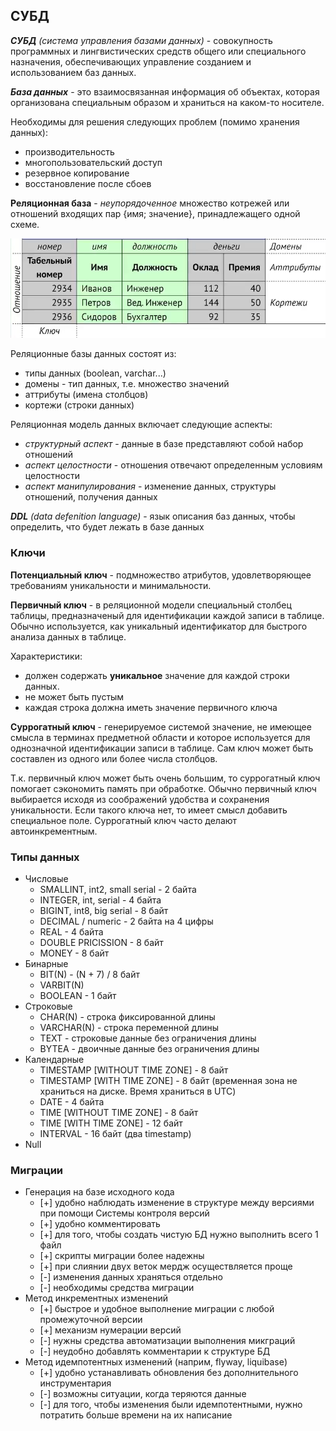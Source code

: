 ## СУБД

_**СУБД** (система управления базами данных)_ - совокупность программных и лингвистических средств общего или специального назначения, обеспечивающих управление созданием и использованием баз данных.

_**База данных**_ - это взаимосвязанная информация об объектах, которая организована специальным образом и храниться на каком-то носителе.

Необходимы для решения следующих проблем (помимо хранения данных):
- производительность
- многопользовательский доступ
- резервное копирование
- восстановление после сбоев

**Реляционная база** - *неупорядоченное* множество котрежей или отношений входящих пар {имя; значение}, принадлежащего одной схеме.  

![Alt text](src/img01.png)

Реляционные базы данных состоят из:
- типы данных (boolean, varchar...)
- домены - тип данных, т.е. множество значений
- аттрибуты (имена столбцов)
- кортежи (строки данных)

Реляционная модель данных включает следующие аспекты:
- _структурный аспект_ - данные в базе представляют собой набор отношений
- _аспект целостности_ - отношения отвечают определенным условиям целостности
- _аспект манипулирования_ - изменение данных, структуры отношений, получения данных

_**DDL** (data defenition language)_ - язык описания баз данных, чтобы определить, что будет лежать в базе данных

### Ключи

**Потенциальный ключ** - подмножество атрибутов, удовлетворяющее требованиям уникальности и минимальности.

**Первичный ключ** - в реляционной модели специальный столбец таблицы, предназначеный для идентификации каждой записи в таблице. Обычно используется, как уникальный идентификатор для быстрого анализа данных в таблице. 

Характеристики:
- должен содержать **уникальное** значение для каждой строки данных.
- не может быть пустым
- каждая строка должна иметь значение первичного ключа  

**Суррогатный ключ** - генерируемое системой значение, не имеющее смысла в терминах предметной области и которое используется для однозначной идентификации записи в таблице. Сам ключ может быть составлен  из одного или более числа столбцов.

Т.к. первичный ключ может быть очень большим, то суррогатный ключ помогает сэкономить память при обработке. Обычно первичный ключ выбирается исходя из соображений удобства и сохранения уникальности. Если такого ключа нет, то имеет смысл добавить специальное поле. Суррогатный ключ часто делают автоинкрементным.

### Типы данных

* Числовые
    - SMALLINT, int2, small serial - 2 байта
    - INTEGER, int, serial - 4 байта
    - BIGINT, int8, big serial - 8 байт
    - DECIMAL / numeric - 2 байта на 4 цифры
    - REAL - 4 байта
    - DOUBLE PRICISSION - 8 байт
    - MONEY - 8 байт
* Бинарные
    - BIT(N) - (N + 7) / 8 байт
    - VARBIT(N)
    - BOOLEAN - 1 байт
* Строковые
    - CHAR(N) - строка фиксированной длины
    - VARCHAR(N) - строка переменной длины
    - TEXT - строковые данные без ограничения длины
    - BYTEA - двоичные данные без ограничения длины
* Календарные
    - TIMESTAMP [WITHOUT TIME ZONE] - 8 байт
    - TIMESTAMP [WITH TIME ZONE] - 8 байт (временная зона не храниться на диске. Время храниться в UTC)
    - DATE - 4 байта
    - TIME [WITHOUT TIME ZONE] - 8 байт
    - TIME [WITH TIME ZONE] - 12 байт
    - INTERVAL - 16 байт (два timestamp)
* Null

### Миграции

- Генерация на базе исходного кода
    - [+] удобно наблюдать изменение в структуре между версиями при помощи Системы контроля версий
    - [+] удобно комментировать
    - [+] для того, чтобы создать чистую БД нужно выполнить всего 1 файл
    - [+] скрипты миграции более надежны
    - [+] при слиянии двух веток мердж осуществляется проще
    - [-] изменения данных храняться отдельно
    - [-] необходимы средства миграции
- Метод инкрементных изменений
    - [+] быстрое и удобное выполнение миграции с любой промежуточной версии
    - [+] механизм нумерации версий
    - [-] нужны средства автоматизации выполнения микграций
    - [-] неудобно добавлять комментарии к структуре БД
- Метод идемпотентных изменений  (наприм, flyway, liquibase)
    - [+] удобно устанавливать обновления без дополнительного инструментария
    - [-] возможны ситуации, когда теряются данные
    - [-] для того, чтобы изменения были идемпотентными, нужно потратить больше времени на их написание